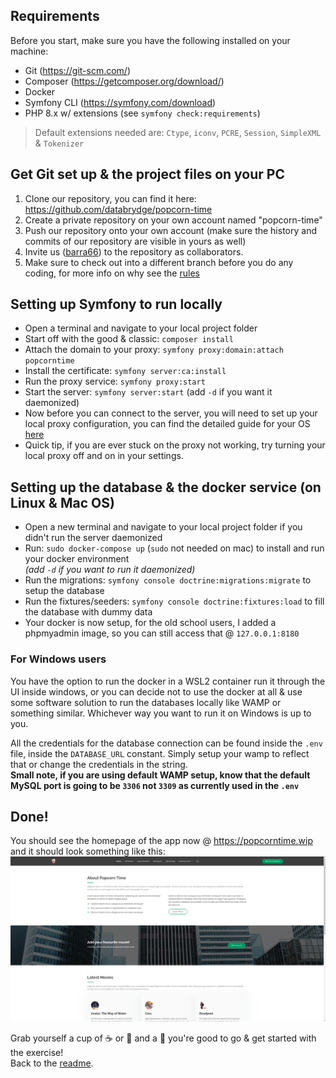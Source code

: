 ## Requirements

Before you start, make sure you have the following installed on your machine:
- Git (https://git-scm.com/)
- Composer (https://getcomposer.org/download/)
- Docker
- Symfony CLI (https://symfony.com/download)
- PHP 8.x w/ extensions (see `symfony check:requirements`)<br/>
> Default extensions needed are:  `Ctype`, `iconv`, `PCRE`, `Session`, `SimpleXML` & `Tokenizer`


## Get Git set up & the project files on your PC
1. Clone our repository, you can find it here: https://github.com/databrydge/popcorn-time
2. Create a private repository on your own account named "popcorn-time"
3. Push our repository onto your own account (make sure the history and commits of our repository are visible in yours as well)
4. Invite us ([barra66](https://github.com/barra66)) to the repository as collaborators.
5. Make sure to check out into a different branch before you do any coding, for more info on why see the [rules](README.md#assignment-rules-for-submission)


## Setting up Symfony to run locally
- Open a terminal and navigate to your local project folder
- Start off with the good & classic: `composer install`
- Attach the domain to your proxy: `symfony proxy:domain:attach popcorntime`
- Install the certificate: `symfony server:ca:install`
- Run the proxy service: `symfony proxy:start`
- Start the server: `symfony server:start` (add `-d` if you want it daemonized)
- Now before you can connect to the server, you will need to set up your local proxy configuration, you can find the detailed guide for your OS [here](https://symfony.com/doc/current/setup/symfony_server.html#setting-up-the-local-proxy)
- Quick tip, if you are ever stuck on the proxy not working, try turning your local proxy off and on in your settings.



## Setting up the database & the docker service (on Linux & Mac OS)

- Open a new terminal and navigate to your local project folder if you didn't run the server daemonized
- Run: `sudo docker-compose up` (`sudo` not needed on mac) to install and run your docker environment <br/>
  *(add `-d` if you want to run it daemonized)*
- Run the migrations: `symfony console doctrine:migrations:migrate` to setup the database
- Run the fixtures/seeders: `symfony console doctrine:fixtures:load` to fill the database with dummy data
- Your docker is now setup, for the old school users, I added a phpmyadmin image, so you can still access that @ `127.0.0.1:8180`

### For Windows users
You have the option to run the docker in a WSL2 container run it through the UI inside windows, or you can decide not to use the docker at all & use some software solution to run the databases locally like WAMP or something similar. Whichever way you want to run it on Windows is up to you.

All the credentials for the database connection can be found inside the `.env` file, inside the `DATABASE_URL` constant. Simply setup your wamp to reflect that or change the credentials in the string. <br/>
**Small note, if you are using default WAMP setup, know that the default MySQL port is going to be `3306` not `3309` as currently used in the `.env`**


## Done!
You should see the homepage of the app now @ https://popcorntime.wip and it should look something like this:
![Homepage preview screenshot](public/assets/img/homepage.png)


Grab yourself a cup of :coffee: or :tea: and a :cookie: you're good to go & get started with the exercise!<br/>
Back to the [readme](README.md).
